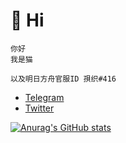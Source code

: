 # 🐾 Hi

    你好
    我是猫

    以及明日方舟官服ID 孭织#416

- [Telegram]("https://t.me/bakashigure")
- [Twitter]("https://twitter.com/bakashigure")

[![Anurag's GitHub stats](https://github-readme-stats.vercel.app/api?username=anuraghazra)](https://github.com/anuraghazra/github-readme-stats)

